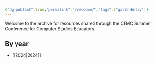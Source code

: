 ```yaml
---
{"dg-publish":true,"permalink":"/welcome/","tags":["gardenEntry"]}
---
```



Welcome to the archive for resources shared through the CEMC Summer Conference for Computer Studies Educators.

## By year

- [[2024\|2024]]